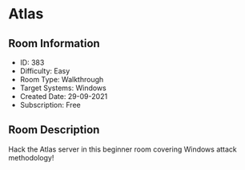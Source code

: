 ﻿# Atlas

## Room Information
- ID: 383
- Difficulty: Easy
- Room Type: Walkthrough
- Target Systems: Windows
- Created Date: 29-09-2021
- Subscription: Free

## Room Description
Hack the Atlas server in this beginner room covering Windows attack methodology!
